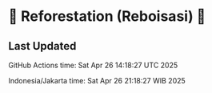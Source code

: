 
# 🌳 Reforestation (Reboisasi) 🌲

## Last Updated

GitHub Actions time: Sat Apr 26 14:18:27 UTC 2025

Indonesia/Jakarta time: Sat Apr 26 21:18:27 WIB 2025
